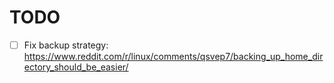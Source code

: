 # TODO

- [ ] Fix backup strategy: https://www.reddit.com/r/linux/comments/qsvep7/backing_up_home_directory_should_be_easier/
